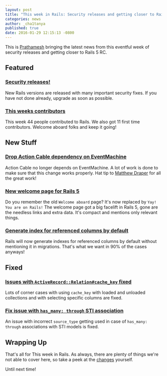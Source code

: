 ```yaml
---
layout: post
title: "This week in Rails: Security releases and getting closer to Rails 5 RC"
categories: news
author: _cha1tanya
published: true
date: 2016-01-29 12:15:13 -0800
---
```


This is [Prathamesh](https://twitter.com/_cha1tanya) bringing the latest news from this eventful week of security releases and getting closer to Rails 5 RC.

## Featured

### [Security releases!](https://rubyonrails.org/2016/1/25/Rails-5-0-0-beta1-1-4-2-5-1-4-1-14-1-3-2-22-1-and-rails-html-sanitizer-1-0-3-have-been-released)

New Rails versions are released with many important security fixes. If you have not done already, upgrade as soon as possible.

### [This weeks contributors](http://contributors.rubyonrails.org/contributors/in-time-window/20160124-20160129)

This week 44 people contributed to Rails. We also got 11 first time contributors. Welcome aboard folks and keep it going!

## New Stuff

### [Drop Action Cable dependency on EventMachine](https://github.com/rails/rails/pull/23305)

Action Cable no longer depends on EventMachine. A lot of work is done to make sure that this change works properly. Hat tip to [Matthew Draper](https://twitter.com/_matthewd) for all the great work!

### [New welcome page for Rails 5](https://github.com/rails/rails/pull/23237)

Do you remember the old `Welcome aboard` page? It's now replaced by `Yay! You are on Rails!` The welcome page got a big facelift in Rails 5, gone are the needless links and extra data. It's compact and mentions only relevant things.

### [Generate index for referenced columns by default](https://github.com/rails/rails/pull/23179)

Rails will now generate indexes for referenced columns by default without mentioning it in migrations. That's what we want in 90% of the cases anyways!

## Fixed

### [Issues with `ActiveRecord::Relation#cache_key` fixed](https://github.com/rails/rails/pull/23080)

Lots of corner cases with using `cache_key` with loaded and unloaded collections and with selecting specific columns are fixed.

### [Fix issue with `has_many: through` STI association](https://github.com/rails/rails/pull/23221)

An issue with incorrect `source_type` getting used in case of `has_many: through` associations with STI models is fixed.

## Wrapping Up

That's all for This week in Rails. As always, there are plenty of things we're not able to cover here, so take a peek at the [changes](https://github.com/rails/rails/compare/master@%7B2016-01-24%7D...@%7B2016-01-29%7D) yourself.

Until next time!

